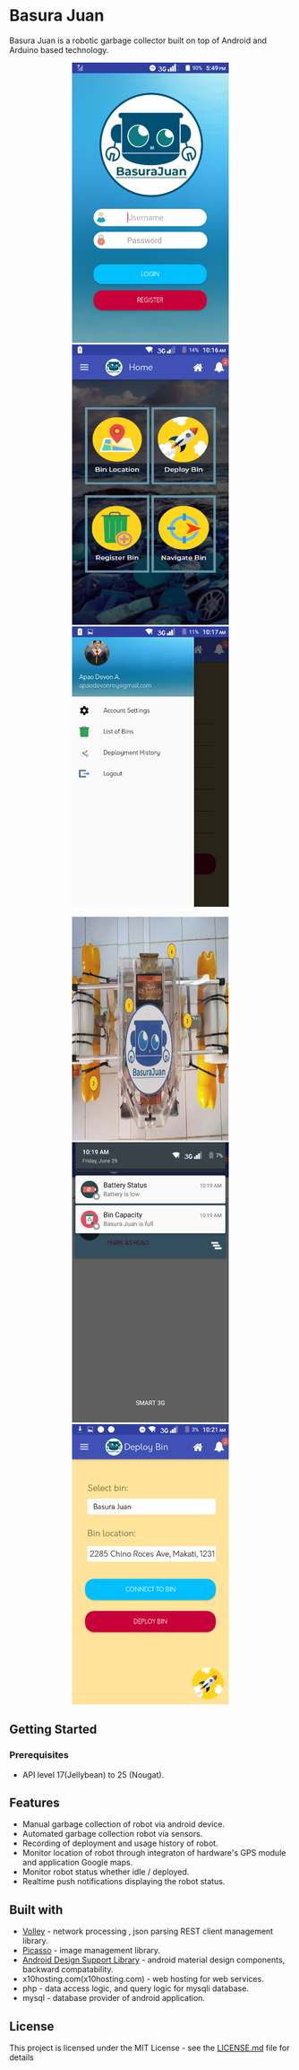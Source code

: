 # Basura Juan

Basura Juan is a robotic garbage collector built on top of Android and Arduino based technology.

<p align="center">
    <img src="images/login.png" width="280" height="500">
    <img src="images/home.png" width="280" height="500">
    <img src="images/profile.png" width="280" height="500">   
</p>
<p align="center">
    <img src="images/prototype.PNG" width="280" height="400">
    <img src="images/push_notifications.png" width="280" height="500">
    <img src="images/deploy_bin.png" width="280" height="500">   
</p>

## Getting Started

### Prerequisites

- API level 17(Jellybean) to 25 (Nougat).

## Features

- Manual garbage collection of robot via android device.
- Automated garbage collection robot via sensors.
- Recording of deployment and usage history of robot.
- Monitor location of robot through integraton of hardware's GPS module and application Google maps.
- Monitor robot status whether idle / deployed.
- Realtime push notifications displaying the robot status. 

## Built with

- [Volley](https://github.com/google/volley)  - network processing , json parsing  REST client management library. 
- [Picasso](http://square.github.io/picasso/) - image management library.
- [Android Design Support Library](https://developer.android.com/topic/libraries/support-library/features) - android material design components, backward compatability.
- x10hosting.com(x10hosting.com) - web hosting for web services.
- php - data access logic, and query logic for mysqli database.
- mysql - database provider of android application.

## License
This project is licensed under the MIT License - see the [LICENSE.md](LICENSE) file for details


